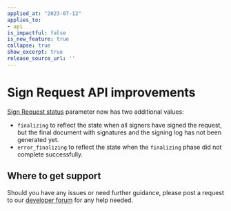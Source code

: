 ```yaml
---
applied_at: "2023-07-12"
applies_to: 
- api
is_impactful: false
is_new_feature: true
collapse: true
show_excerpt: true
release_source_url: ''
---
```


# Sign Request API improvements 

[Sign Request status][1] parameter now has two additional values:

* `finalizing` to reflect the state when all signers have signed the request, but the final document with signatures and the signing log has not been generated yet.
* `error_finalizing` to reflect the state when the `finalizing` phase did not complete successfully.

<!-- more -->

## Where to get support

Should you have any issues or need further guidance, please post a request to our [developer forum][2] for any help needed.


[1]: r://sign-request#param-status
[2]: https://forum.box.com/